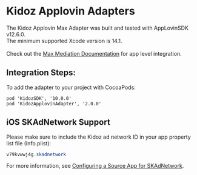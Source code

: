# Kidoz Applovin Adapters

The Kidoz Applovin Max Adapter was built and tested with AppLovinSDK v12.6.0.<BR>
The minimum supported Xcode version is 14.1.<BR><BR>
Check out the [Max Mediation Documentation](https://dash.applovin.com/documentation/mediation/ios/getting-started/integration) for app level integration.

## Integration Steps:

To add the adapter to your project with CocoaPods:
```
pod 'KidozSDK', '10.0.0'
pod 'KidozApplovinAdapter', '2.0.0'
```
## iOS SKAdNetwork Support

Please make sure to include the Kidoz ad network ID in your app property list file (Info.plist):

```java
v79kvwwj4g.skadnetwork	
```
For more information, see [Configuring a Source App for SKAdNetwork](https://developer.apple.com/documentation/storekit/skadnetwork/configuring_a_source_app).
